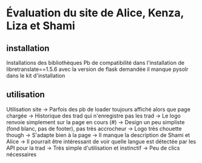 # Évaluation du site de Alice, Kenza, Liza et Shami

## installation
Installations des bibliothèques
Pb de compatibilité dans l'installation de libretranslate==1.5.6 avec la version de flask demandée
il manque pysolr dans le kit d'installation

## utilisation
Utilisation site
→ Parfois des pb de loader toujours affiché alors que page chargée
→ Historique des trad qui n'enregistre pas les trad
→ Le logo renvoie simplement sur la page en cours (#)
→ Design un peu simpliste (fond blanc, pas de footer), pas très accrocheur
→ Logo très chouette though
→ S'adapte bien à la page
→ Il manque la description de Shami et Alice
→ Il pourrait être intéressant de voir quelle langue est détectée par les API pour la trad
→ Très simple d'utilisation et instinctif
→ Peu de clics nécessaires

